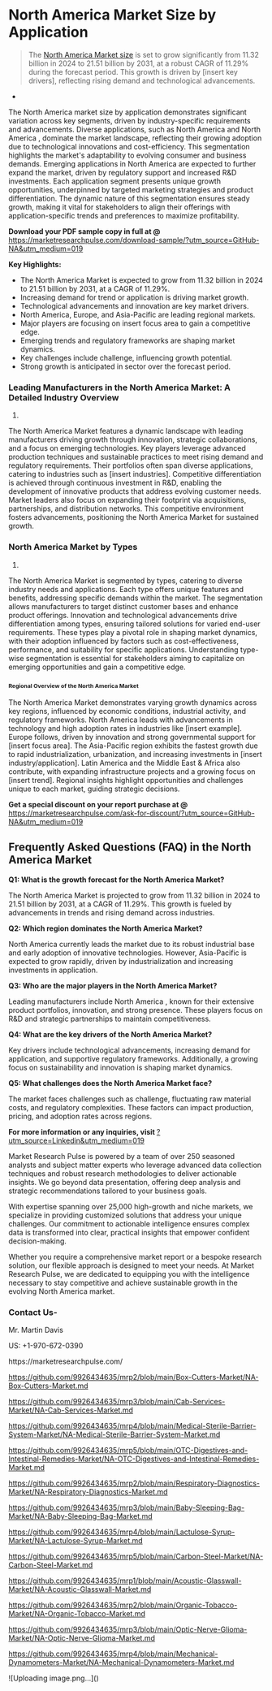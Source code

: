 <h1>North America  Market&nbsp;Size by Application</h1><blockquote><p>The <a href="https://marketresearchpulse.com/download-sample/?utm_source=GitHub-NA&amp;utm_medium=019">North America  Market size</a> is set to grow significantly from 11.32 billion in 2024 to 21.51 billion by 2031, at a robust CAGR of 11.29% during the forecast period. This growth is driven by [insert key drivers], reflecting rising demand and technological advancements.</p></blockquote><ul><li></li></ul><p>The North America  market size by application demonstrates significant variation across key segments, driven by industry-specific requirements and advancements. Diverse applications, such as North America  and North America , dominate the market landscape, reflecting their growing adoption due to technological innovations and cost-efficiency. This segmentation highlights the market's adaptability to evolving consumer and business demands. Emerging applications in North America  are expected to further expand the market, driven by regulatory support and increased R&D investments. Each application segment presents unique growth opportunities, underpinned by targeted marketing strategies and product differentiation. The dynamic nature of this segmentation ensures steady growth, making it vital for stakeholders to align their offerings with application-specific trends and preferences to maximize profitability.</p><p><strong>Download your PDF sample copy in full at @ </strong><a href="https://marketresearchpulse.com/download-sample/?utm_source=GitHub-NA&amp;utm_medium=019">https://marketresearchpulse.com/download-sample/?utm_source=GitHub-NA&amp;utm_medium=019</a></p><p><strong>Key Highlights: </strong></p><ul><li>The North America  Market is expected to grow from 11.32 billion in 2024 to 21.51 billion by 2031, at a CAGR of 11.29%.</li><li>Increasing demand for trend or application is driving market growth.</li><li>Technological advancements and innovation are key market drivers.</li><li>North America, Europe, and Asia-Pacific are leading regional markets.</li><li>Major players are focusing on insert focus area to gain a competitive edge.</li><li>Emerging trends and regulatory frameworks are shaping market dynamics.</li><li>Key challenges include challenge, influencing growth potential.</li><li>Strong growth is anticipated in sector over the forecast period.</li></ul><h3>Leading Manufacturers in the North America  Market: A Detailed Industry Overview</h3><ol><li></li></ol><div class="flex max-w-full flex-col flex-grow"><div class="min-h-8 text-message flex w-full flex-col items-end gap-2 whitespace-normal break-words [.text-message+&amp;]:mt-5" dir="auto" data-message-author-role="assistant" data-message-id="fd8432e4-4910-450d-b182-61b7bfb0a01f" data-message-model-slug="gpt-4o"><div class="flex w-full flex-col gap-1 empty:hidden first:pt-[3px]"><div class="markdown prose w-full break-words dark:prose-invert light"><p>The North America  Market features a dynamic landscape with leading manufacturers driving growth through innovation, strategic collaborations, and a focus on emerging technologies. Key players leverage advanced production techniques and sustainable practices to meet rising demand and regulatory requirements. Their portfolios often span diverse applications, catering to industries such as [insert industries]. Competitive differentiation is achieved through continuous investment in R&amp;D, enabling the development of innovative products that address evolving customer needs. Market leaders also focus on expanding their footprint via acquisitions, partnerships, and distribution networks. This competitive environment fosters advancements, positioning the North America  Market for sustained growth.</p></div></div></div></div><h3>North America  Market by Types</h3><ol><li></li></ol><div class="flex max-w-full flex-col flex-grow"><div class="min-h-8 text-message flex w-full flex-col items-end gap-2 whitespace-normal break-words [.text-message+&amp;]:mt-5" dir="auto" data-message-author-role="assistant" data-message-id="084470be-0bb7-4664-bddf-5156b4f41249" data-message-model-slug="gpt-4o-mini"><div class="flex w-full flex-col gap-1 empty:hidden first:pt-[3px]"><div class="markdown prose w-full break-words dark:prose-invert light"><p>The North America  Market is segmented by types, catering to diverse industry needs and applications. Each type offers unique features and benefits, addressing specific demands within the market. The segmentation allows manufacturers to target distinct customer bases and enhance product offerings. Innovation and technological advancements drive differentiation among types, ensuring tailored solutions for varied end-user requirements. These types play a pivotal role in shaping market dynamics, with their adoption influenced by factors such as cost-effectiveness, performance, and suitability for specific applications. Understanding type-wise segmentation is essential for stakeholders aiming to capitalize on emerging opportunities and gain a competitive edge.</p></div></div></div></div><h3><span style="font-size: 11px;">Regional Overview of the North America  Market</span></h3><div class="flex max-w-full flex-col flex-grow"><div class="min-h-8 text-message flex w-full flex-col items-end gap-2 whitespace-normal break-words [.text-message+&amp;]:mt-5" dir="auto" data-message-author-role="assistant" data-message-id="e9038762-ce64-4e30-91c9-9bd413514231" data-message-model-slug="gpt-4o-mini"><div class="flex w-full flex-col gap-1 empty:hidden first:pt-[3px]"><div class="markdown prose w-full break-words dark:prose-invert light"><p>The North America  Market demonstrates varying growth dynamics across key regions, influenced by economic conditions, industrial activity, and regulatory frameworks. North America leads with advancements in technology and high adoption rates in industries like [insert example]. Europe follows, driven by innovation and strong governmental support for [insert focus area]. The Asia-Pacific region exhibits the fastest growth due to rapid industrialization, urbanization, and increasing investments in [insert industry/application]. Latin America and the Middle East &amp; Africa also contribute, with expanding infrastructure projects and a growing focus on [insert trend]. Regional insights highlight opportunities and challenges unique to each market, guiding strategic decisions.</p></div></div></div></div><p><strong>Get a special discount on your report purchase at @ </strong><a href="https://marketresearchpulse.com/ask-for-discount/?utm_source=GitHub-NA&amp;utm_medium=019">https://marketresearchpulse.com/ask-for-discount/?utm_source=GitHub-NA&amp;utm_medium=019</a></p><h2>Frequently Asked Questions (FAQ) in the North America  Market</h2><p><strong>Q1: What is the growth forecast for the North America  Market?</strong></p><p>The North America  Market is projected to grow from 11.32 billion in 2024 to 21.51 billion by 2031, at a CAGR of 11.29%. This growth is fueled by advancements in trends and rising demand across industries.</p><p><strong>Q2: Which region dominates the North America  Market?</strong></p><p>North America currently leads the market due to its robust industrial base and early adoption of innovative technologies. However, Asia-Pacific is expected to grow rapidly, driven by industrialization and increasing investments in application.</p><p><strong>Q3: Who are the major players in the North America  Market?</strong></p><p>Leading manufacturers include North America , known for their extensive product portfolios, innovation, and strong presence. These players focus on R&amp;D and strategic partnerships to maintain competitiveness.</p><p><strong>Q4: What are the key drivers of the North America  Market?</strong></p><p>Key drivers include technological advancements, increasing demand for application, and supportive regulatory frameworks. Additionally, a growing focus on sustainability and innovation is shaping market dynamics.</p><p><strong>Q5: What challenges does the North America  Market face?</strong></p><p>The market faces challenges such as challenge, fluctuating raw material costs, and regulatory complexities. These factors can impact production, pricing, and adoption rates across regions.</p><p><strong>For more information or any inquiries, visit&nbsp;</strong><a href="?utm_source=Linkedin&utm_medium=019">?utm_source=Linkedin&utm_medium=019</a></p><p>Market Research Pulse is powered by a team of over 250 seasoned analysts and subject matter experts who leverage advanced data collection techniques and robust research methodologies to deliver actionable insights. We go beyond data presentation, offering deep analysis and strategic recommendations tailored to your business goals.</p><p>With expertise spanning over 25,000 high-growth and niche markets, we specialize in providing customized solutions that address your unique challenges. Our commitment to actionable intelligence ensures complex data is transformed into clear, practical insights that empower confident decision-making.</p><p>Whether you require a comprehensive market report or a bespoke research solution, our flexible approach is designed to meet your needs. At Market Research Pulse, we are dedicated to equipping you with the intelligence necessary to stay competitive and achieve sustainable growth in the evolving North America  market.</p><h3><strong>Contact Us-</strong></h3><p>Mr. Martin Davis</p><p>US: +1-970-672-0390</p><p>https://marketresearchpulse.com/</p><p><a href="https://github.com/9926434635/mrp2/blob/main/Box-Cutters-Market/NA-Box-Cutters-Market.md">https://github.com/9926434635/mrp2/blob/main/Box-Cutters-Market/NA-Box-Cutters-Market.md</a></p><p><a href="https://github.com/9926434635/mrp3/blob/main/Cab-Services-Market/NA-Cab-Services-Market.md">https://github.com/9926434635/mrp3/blob/main/Cab-Services-Market/NA-Cab-Services-Market.md</a></p><p><a href="https://github.com/9926434635/mrp4/blob/main/Medical-Sterile-Barrier-System-Market/NA-Medical-Sterile-Barrier-System-Market.md">https://github.com/9926434635/mrp4/blob/main/Medical-Sterile-Barrier-System-Market/NA-Medical-Sterile-Barrier-System-Market.md</a></p><p><a href="https://github.com/9926434635/mrp5/blob/main/OTC-Digestives-and-Intestinal-Remedies-Market/NA-OTC-Digestives-and-Intestinal-Remedies-Market.md">https://github.com/9926434635/mrp5/blob/main/OTC-Digestives-and-Intestinal-Remedies-Market/NA-OTC-Digestives-and-Intestinal-Remedies-Market.md</a></p><p><a href="https://github.com/9926434635/mrp2/blob/main/Respiratory-Diagnostics-Market/NA-Respiratory-Diagnostics-Market.md">https://github.com/9926434635/mrp2/blob/main/Respiratory-Diagnostics-Market/NA-Respiratory-Diagnostics-Market.md</a></p><p><a href="https://github.com/9926434635/mrp3/blob/main/Baby-Sleeping-Bag-Market/NA-Baby-Sleeping-Bag-Market.md">https://github.com/9926434635/mrp3/blob/main/Baby-Sleeping-Bag-Market/NA-Baby-Sleeping-Bag-Market.md</a></p><p><a href="https://github.com/9926434635/mrp4/blob/main/Lactulose-Syrup-Market/NA-Lactulose-Syrup-Market.md">https://github.com/9926434635/mrp4/blob/main/Lactulose-Syrup-Market/NA-Lactulose-Syrup-Market.md</a></p><p><a href="https://github.com/9926434635/mrp5/blob/main/Carbon-Steel-Market/NA-Carbon-Steel-Market.md">https://github.com/9926434635/mrp5/blob/main/Carbon-Steel-Market/NA-Carbon-Steel-Market.md</a></p><p><a href="https://github.com/9926434635/mrp1/blob/main/Acoustic-Glasswall-Market/NA-Acoustic-Glasswall-Market.md">https://github.com/9926434635/mrp1/blob/main/Acoustic-Glasswall-Market/NA-Acoustic-Glasswall-Market.md</a></p><p><a href="https://github.com/9926434635/mrp2/blob/main/Organic-Tobacco-Market/NA-Organic-Tobacco-Market.md">https://github.com/9926434635/mrp2/blob/main/Organic-Tobacco-Market/NA-Organic-Tobacco-Market.md</a></p><p><a href="https://github.com/9926434635/mrp3/blob/main/Optic-Nerve-Glioma-Market/NA-Optic-Nerve-Glioma-Market.md">https://github.com/9926434635/mrp3/blob/main/Optic-Nerve-Glioma-Market/NA-Optic-Nerve-Glioma-Market.md</a></p><p><a href="https://github.com/9926434635/mrp4/blob/main/Mechanical-Dynamometers-Market/NA-Mechanical-Dynamometers-Market.md">https://github.com/9926434635/mrp4/blob/main/Mechanical-Dynamometers-Market/NA-Mechanical-Dynamometers-Market.md</a></p>
![Uploading image.png…]()

